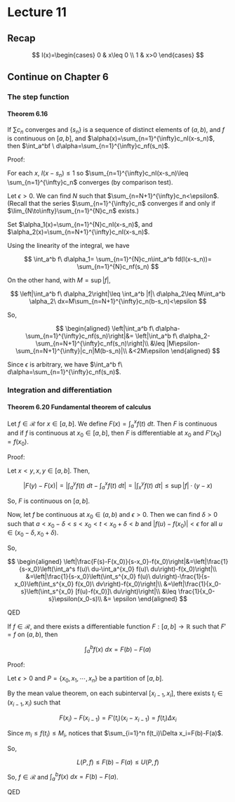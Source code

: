 # Lecture 11

## Recap

$$
I(x)=\begin{cases}
0 & x\leq 0 \\
1 & x>0
\end{cases}
$$

## Continue on Chapter 6

### The step function

#### Theorem 6.16

If $\sum c_n$ converges and $\{s_n\}$ is a sequence of distinct elements of $(a,b)$, and $f$ is continuous on $[a,b]$, and $\alpha(x)=\sum_{n=1}^{\infty}c_nI(x-s_n)$, then $\int_a^bf \ d\alpha=\sum_{n=1}^{\infty}c_nf(s_n)$.

Proof:

For each $x$, $I(x-s_n)\leq 1$ so $\sum_{n=1}^{\infty}c_nI(x-s_n)\leq \sum_{n=1}^{\infty}c_n$ converges (by comparison test).

Let $\epsilon>0$. We can find $N$ such that $\sum_{n=N+1}^{\infty}c_n<\epsilon$. (Recall that the series $\sum_{n=1}^{\infty}c_n$ converges if and only if $\lim_{N\to\infty}\sum_{n=1}^{N}c_n$ exists.)

Set $\alpha_1(x)=\sum_{n=1}^{N}c_nI(x-s_n)$, and $\alpha_2(x)=\sum_{n=N+1}^{\infty}c_nI(x-s_n)$.

Using the linearity of the integral, we have

$$
\int_a^b f\ d\alpha_1=  \sum_{n=1}^{N}c_n\int_a^b fd(I(x-s_n))= \sum_{n=1}^{N}c_nf(s_n)
$$

On the other hand, with $M=\sup|f|$,

$$
\left|\int_a^b f\ d\alpha_2\right|\leq \int_a^b |f|\ d\alpha_2\leq M\int_a^b \alpha_2\ dx=M\sum_{n=N+1}^{\infty}c_n(b-s_n)<\epsilon
$$

So,

$$
\begin{aligned}
\left|\int_a^b f\ d\alpha-\sum_{n=1}^{\infty}c_nf(s_n)\right|&= \left|\int_a^b f\ d\alpha_2-\sum_{n=N+1}^{\infty}c_nf(s_n)\right|\\
&\leq |M\epsilon-\sum_{n=N+1}^{\infty}|c_n|M(b-s_n)|\\
&<2M\epsilon
\end{aligned}
$$

Since $\epsilon$ is arbitrary, we have $\int_a^b f\ d\alpha=\sum_{n=1}^{\infty}c_nf(s_n)$.

### Integration and differentiation

#### Theorem 6.20 Fundamental theorem of calculus

Let $f\in \mathscr{R}$ for $x\in [a,b]$. We define $F(x)=\int_a^x f(t)\ dt$. Then $F$ is continuous and if $f$ is continuous at $x_0\in [a,b]$, then $F$ is differentiable at $x_0$ and $F'(x_0)=f(x_0)$.

Proof:

Let $x<y,x,y\in [a,b]$. Then,

$$
|F(y)-F(x)|=\left|\int_a^y f(t)\ dt-\int_a^x f(t)\ dt\right|=\left|\int_x^y f(t)\ dt\right|\leq \sup|f|\cdot (y-x)
$$

So, $F$ is continuous on $[a,b]$.

Now, let $f$ be continuous at $x_0\in (a,b)$ and $\epsilon>0$. Then we can find $\delta>0$ such that $a<x_0-\delta<s<x_0<t<x_0+\delta<b$ and $|f(u)-f(x_0)|<\epsilon$ for all $u\in (x_0-\delta,x_0+\delta)$.

So,

$$
\begin{aligned}
\left|\frac{F(s)-F(x_0)}{s-x_0}-f(x_0)\right|&=\left|\frac{1}{s-x_0}\left(\int_a^s f(u)\ du-\int_a^{x_0} f(u)\ du\right)-f(x_0)\right|\\
&=\left|\frac{1}{s-x_0}\left(\int_s^{x_0} f(u)\ du\right)-\frac{1}{s-x_0}\left(\int_s^{x_0} f(x_0)\ dv\right)-f(x_0)\right|\\
&=\left|\frac{1}{x_0-s}\left(\int_s^{x_0} [f(u)-f(x_0)]\ du\right)\right|\\
&\leq \frac{1}{x_0-s}\epsilon(x_0-s)\\
&= \epsilon
\end{aligned}
$$

QED

If $f\in \mathscr{R}$, and there exists a differentiable function $F:[a,b]\to \mathbb{R}$ such that $F'=f$ on $(a,b)$, then

$$
\int_a^b f(x)\ dx=F(b)-F(a)
$$

Proof:

Let $\epsilon>0$ and $P=\{x_0,x_1,\cdots,x_n\}$ be a partition of $[a,b]$.

By the mean value theorem, on each subinterval $[x_{i-1},x_i]$, there exists $t_i\in (x_{i-1},x_i)$ such that

$$
F(x_i)-F(x_{i-1})=F'(t_i)(x_i-x_{i-1})=f(t_i)\Delta x_i
$$

Since $m_i\leq f(t_i)\leq M_i$, notices that $\sum_{i=1}^n f(t_i)\Delta x_i=F(b)-F(a)$.

So,

$$
L(P,f)\leq F(b)-F(a)\leq U(P,f)
$$

So, $f\in \mathscr{R}$ and $\int_a^b f(x)\ dx=F(b)-F(a)$.

QED
